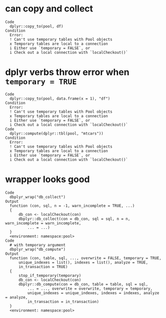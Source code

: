 # can copy and collect

    Code
      dplyr::copy_to(pool, df)
    Condition
      Error:
      ! Can't use temporary tables with Pool objects
      x Temporary tables are local to a connection
      i Either use `temporary = FALSE`, or
      i Check out a local connection with `localCheckout()`

# dplyr verbs throw error when `temporary = TRUE`

    Code
      dplyr::copy_to(pool, data.frame(x = 1), "df")
    Condition
      Error:
      ! Can't use temporary tables with Pool objects
      x Temporary tables are local to a connection
      i Either use `temporary = FALSE`, or
      i Check out a local connection with `localCheckout()`
    Code
      dplyr::compute(dplyr::tbl(pool, "mtcars"))
    Condition
      Error:
      ! Can't use temporary tables with Pool objects
      x Temporary tables are local to a connection
      i Either use `temporary = FALSE`, or
      i Check out a local connection with `localCheckout()`

# wrapper looks good

    Code
      dbplyr_wrap("db_collect")
    Output
      function (con, sql, n = -1, warn_incomplete = TRUE, ...) 
      {
          db_con <- localCheckout(con)
          dbplyr::db_collect(con = db_con, sql = sql, n = n, warn_incomplete = warn_incomplete, 
              ... = ...)
      }
      <environment: namespace:pool>
    Code
      # with temporary argument
      dbplyr_wrap("db_compute")
    Output
      function (con, table, sql, ..., overwrite = FALSE, temporary = TRUE, 
          unique_indexes = list(), indexes = list(), analyze = TRUE, 
          in_transaction = TRUE) 
      {
          stop_if_temporary(temporary)
          db_con <- localCheckout(con)
          dbplyr::db_compute(con = db_con, table = table, sql = sql, 
              ... = ..., overwrite = overwrite, temporary = temporary, 
              unique_indexes = unique_indexes, indexes = indexes, analyze = analyze, 
              in_transaction = in_transaction)
      }
      <environment: namespace:pool>

